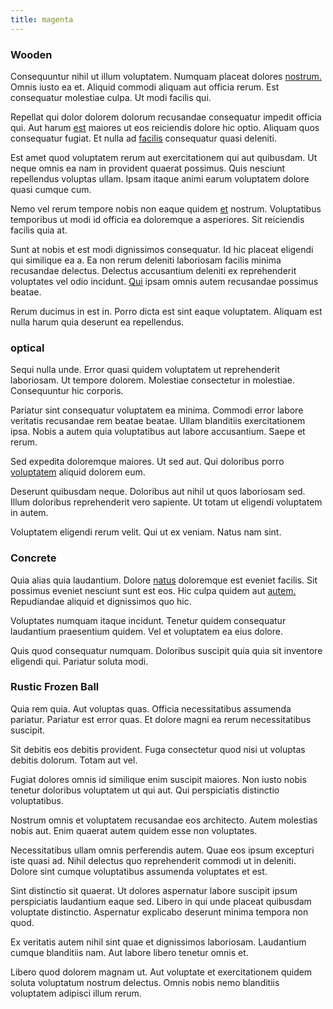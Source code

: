 ```yaml
---
title: magenta
---
```


### Wooden

Consequuntur nihil ut illum voluptatem. Numquam placeat dolores [nostrum.](/earum/quia/ridge_pci.md) Omnis iusto ea et. Aliquid commodi aliquam aut officia rerum. Est consequatur molestiae culpa. Ut modi facilis qui.

Repellat qui dolor dolorem dolorum recusandae consequatur impedit officia qui. Aut harum [est](/facere/eaque/com.md) maiores ut eos reiciendis dolore hic optio. Aliquam quos consequatur fugiat. Et nulla ad [facilis](/facere/temporibus/adipisci/quasi/pike_new_israeli_sheqel.md) consequatur quasi deleniti.

Est amet quod voluptatem rerum aut exercitationem qui aut quibusdam. Ut neque omnis ea nam in provident quaerat possimus. Quis nesciunt repellendus voluptas ullam. Ipsam itaque animi earum voluptatem dolore quasi cumque cum.

Nemo vel rerum tempore nobis non eaque quidem [et](/eos/est/autem/oregon_california.md) nostrum. Voluptatibus temporibus ut modi id officia ea doloremque a asperiores. Sit reiciendis facilis quia at.

Sunt at nobis et est modi dignissimos consequatur. Id hic placeat eligendi qui similique ea a. Ea non rerum deleniti laboriosam facilis minima recusandae delectus. Delectus accusantium deleniti ex reprehenderit voluptates vel odio incidunt. [Qui](/facere/temporibus/consequatur/qui/cuban_peso_rustic_program.md) ipsam omnis autem recusandae possimus beatae.

Rerum ducimus in est in. Porro dicta est sint eaque voluptatem. Aliquam est nulla harum quia deserunt ea repellendus.

### optical

Sequi nulla unde. Error quasi quidem voluptatem ut reprehenderit laboriosam. Ut tempore dolorem. Molestiae consectetur in molestiae. Consequuntur hic corporis.

Pariatur sint consequatur voluptatem ea minima. Commodi error labore veritatis recusandae rem beatae beatae. Ullam blanditiis exercitationem ipsa. Nobis a autem quia voluptatibus aut labore accusantium. Saepe et rerum.

Sed expedita doloremque maiores. Ut sed aut. Qui doloribus porro [voluptatem](/dolore/nemo/green.md) aliquid dolorem eum.

Deserunt quibusdam neque. Doloribus aut nihil ut quos laboriosam sed. Illum doloribus reprehenderit vero sapiente. Ut totam ut eligendi voluptatem in autem.

Voluptatem eligendi rerum velit. Qui ut ex veniam. Natus nam sint.

### Concrete

Quia alias quia laudantium. Dolore [natus](/facere/adipisci/quam/saint_vincent_and_the_grenadines.md) doloremque est eveniet facilis. Sit possimus eveniet nesciunt sunt est eos. Hic culpa quidem aut [autem.](/voluptate/payment_up_sized.md) Repudiandae aliquid et dignissimos quo hic.

Voluptates numquam itaque incidunt. Tenetur quidem consequatur laudantium praesentium quidem. Vel et voluptatem ea eius dolore.

Quis quod consequatur numquam. Doloribus suscipit quia quia sit inventore eligendi qui. Pariatur soluta modi.

### Rustic Frozen Ball

Quia rem quia. Aut voluptas quas. Officia necessitatibus assumenda pariatur. Pariatur est error quas. Et dolore magni ea rerum necessitatibus suscipit.

Sit debitis eos debitis provident. Fuga consectetur quod nisi ut voluptas debitis dolorum. Totam aut vel.

Fugiat dolores omnis id similique enim suscipit maiores. Non iusto nobis tenetur doloribus voluptatem ut qui aut. Qui perspiciatis distinctio voluptatibus.

Nostrum omnis et voluptatem recusandae eos architecto. Autem molestias nobis aut. Enim quaerat autem quidem esse non voluptates.

Necessitatibus ullam omnis perferendis autem. Quae eos ipsum excepturi iste quasi ad. Nihil delectus quo reprehenderit commodi ut in deleniti. Dolore sint cumque voluptatibus assumenda voluptates et est.

Sint distinctio sit quaerat. Ut dolores aspernatur labore suscipit ipsum perspiciatis laudantium eaque sed. Libero in qui unde placeat quibusdam voluptate distinctio. Aspernatur explicabo deserunt minima tempora non quod.

Ex veritatis autem nihil sint quae et dignissimos laboriosam. Laudantium cumque blanditiis nam. Aut labore libero tenetur omnis et.

Libero quod dolorem magnam ut. Aut voluptate et exercitationem quidem soluta voluptatum nostrum delectus. Omnis nobis nemo blanditiis voluptatem adipisci illum rerum.
